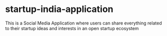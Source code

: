 # startup-india-application
This is a Social Media Application where users can share everything related to their startup ideas and interests in an open startup ecosystem
